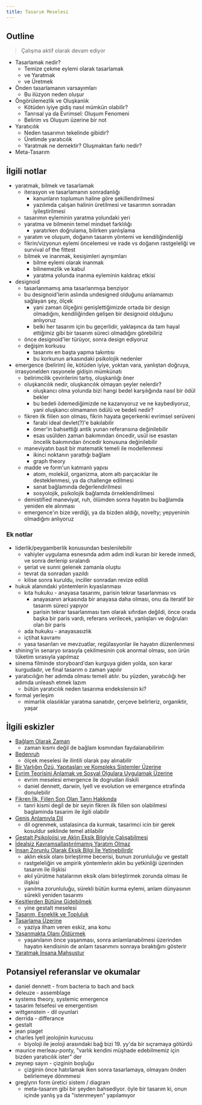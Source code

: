 ```yaml
---
title: Tasarım Meselesi
---
```


## Outline

> Çalışma aktif olarak devam ediyor

- Tasarlamak nedir?
  - Temize çekme eylemi olarak tasarlamak
  - ve Yaratmak
  - ve Üretmek
- Önden tasarlamanın varsayımları
  - Bu ilüzyon neden oluşur
- Öngörülemezlik ve Oluşkanlık
  - Kötüden iyiye gidiş nasıl mümkün olabilir?
  - Tanrısal ya da Evrimsel: Oluşum Fenomeni
  - Belirim vs Oluşum üzerine bir not
- Yaratıcılık
  - Neden tasarımın tekelinde gibidir?
  - Üretimde yaratıcılık
  - Yaratmak ne demektir? Oluşmaktan farkı nedir?
- Meta-Tasarım

## İlgili notlar

- yaratmak, bilmek ve tasarlamak
  - iterasyon ve tasarlamanın sonradanlığı
    - kanunların toplumun haline göre şekillendirilmesi
    - yazılımda çalışan halinin üretilmesi ve tasarımın sonradan
      iyileştirilmesi
  - tasarımın eyleminin yaratma yolundaki yeri
  - yaratma ve bilmenin temel mindset farklılığı
    - yaratırken doğrulama, bilirken yanlışlama
  - yaratım ve oluşum, doğanın tasarım yöntemi ve kendiliğindenliği
  - fikrin/vizyonun eylemi öncelemesi ve irade vs doğanın rastgeleliği ve
    survival of the fittest
  - bilmek ve inanmak, kesişimleri ayrışımları
    - bilme eylemi olarak inanmak
    - bilinemezlik ve kabul
    - yaratma yolunda inanma eyleminin kaldıraç etkisi
- designoid
  - tasarlanmamış ama tasarlanmışa benziyor
  - bu designoid'lerin aslında undesigned olduğunu anlamamızı sağlayan şey,
    ölçek
    - yani zaman ölçeğini genişlettiğimizde ortada bir design olmadığını,
      kendiliğinden gelişen bir designoid olduğunu anlıyoruz
    - belki her tasarım için bu geçerlidir, yaklaşınca da tam hayal ettiğimiz
      gibi bir tasarım süreci olmadığını görebiliriz
  - önce designoid'ler türüyor, sonra design ediyoruz
  - değişim korkusu
    - tasarımı en başta yapma takıntısı
    - bu korkunun arkasındaki psikolojik nedenler
- emergence (belirim) ile, kötüden iyiye, yoktan vara, yanlıştan doğruya,
  irrasyonelden rasyonele gidişin mümkünatı
  - belirimcilik çevirilerini tartış, oluşkanlığı öner
  - oluşkancılık nedir, oluşkancılık olmayan şeyler nelerdir?
    - oluşkancı olma yolunda bizi hangi bedel karşılığında nasıl bir ödül bekler
    - bu bedeli ödemediğimizde ne kazanıyoruz ve ne kaybediyoruz, yani oluşkancı
      olmamanın ödülü ve bedeli nedir?
  - fikren ilk fiilen son olması, fikrin hayata geçerkenki evrimsel serüveni
    - farabi ideal devlet(?)'e bakılabilir
    - ömer'in bahsettiği antik yunan referansına değinilebilir
    - esas usülden zaman bakımından öncedir, usül ise esastan öncelik bakımından
      öncedir konusuna değinilebilir
  - maneviyatın basit bir matematik temeli ile modellenmesi
    - ikinci noktanın yarattığı bağlam
    - graph theory
  - madde ve form'un katmanlı yapısı
    - atom, molekül, organizma, atom altı parçacıklar ile desteklenmesi, ya da
      challenge edilmesi
    - sanat bağlamında değerlendirilmesi
    - sosyolojik, psikolojik bağlamda örneklendirilmesi
  - demistified maneviyat, ruh, ölümden sonra hayatın bu bağlamda yeniden ele
    alınması
  - emergence'ın bize verdiği, ya da bizden aldığı, novelty; yepyeninin
    olmadığını anlıyoruz

### Ek notlar

- liderlik/peygamberlik konusundan beslenilebilir
  - vahiyler uygulama esnesında adım adım indi kuran bir kerede inmedi, ve
    sonra derlenip sıralandı
  - şeriat ve sunni gelenek zamanla oluştu
  - tevrat da sonradan yazıldı
  - kilise sonra kuruldu, inciller sonradan revize edildi
- hukuk alanındaki yöntemlerin kıyaslanması
  - kıta hukuku - anayasa tasarımı, parisin tekrar tasarlanması vs
    - anayasanın arkasında bir anayasa daha olması, onu da iteratif bir tasarım
      süreci yapıyor
    - parisin tekrar tasarlanması tam olarak sıfırdan değildi, önce orada başka
      bir paris vardı, referans verilecek, yanlışları ve doğruları olan bir
      paris
  - ada hukuku - anayasasızlık
  - içtihat kavramı
  - yasa tasarıları ve mevzuatlar, regülasyonlar ile hayatın düzenlenmesi
- shining'in senaryo sırasıyla çekilmesinin çok anormal olması, son ürün
  tüketim sırasıyla yapılmaz
- sinema filminde storyboard'dan kurguya giden yolda, son karar kurgudadır, ve
  final tasarım o zaman yapılır
- yaratıcılığın her adımda olması temeli atılır. bu yüzden, yaratıcılığı her
  adımda unleash etmek lazım
  - bütün yaratıcılık neden tasarıma endekslensin ki?
- formal yerleşim
  - mimarlık olasılıklar yaratma sanatıdır, çerçeve belirleriz, organiktir,
    yaşar

## İlgili eskizler

- [Bağlam Olarak Zaman](../eskizler/baglam-olarak-zaman.md)
  - zaman kısmı değil de bağlam kısmından faydalanabilirim
- [Bedenruh](../eskizler/bedenruh.md)
  - ölçek meselesi ile ilintili olarak pay alınabilir
- [Bir Varlığın Özü, Yapıtaşları ve Kompleks Sistemler Üzerine](../eskizler/bir-varligin-ozu-yapitaslari-ve-kompleks-sistemler-uzerine.md)
- [Evrim Teorisini Anlamak ve Sosyal Olgulara Uygulamak Üzerine](../eskizler/evrim-teorisini-anlamak-ve-sosyal-olgulara-uygulamak-uzerine.md)
  - evrim meselesi emergence ile dogrudan iliskili
  - daniel dennett, darwin, lyell ve evolution ve emergence etrafinda
    donulebilir
- [Fikren İlk, Fiilen Son Olan Tanrı Hakkında](../eskizler/fikren-ilk-fiilen-son-olan-tanri-hakkinda.md)
  - tanri kismi degil de bir seyin fikren ilk fiilen son olabilmesi baglaminda
    tasarim ile ilgili olabilir
- [Geniş Anlamıyla Dil](../eskizler/genis-anlamiyla-dil.md)
  - dil ogrenmek, ustalasinca da kurmak, tasarimci icin bir gerek kosuldur
    seklinde temel atilabilir
- [Gestalt Psikolojisi ve Aklın Eksik Bilgiyle Çalışabilmesi](../eskizler/gestalt-psikolojisi-ve-aklin-eksik-bilgiyle-calisabilmesi.md)
- [İdealsiz Kavramsallaştırılmamış Yaratım Olmaz](../eskizler/idealsiz-kavramsallastirilmamis-yaratim-olmaz.md)
- [İnsan Zorunlu Olarak Eksik Bilgi İle Yetinebilirdir](../eskizler/insan-zorunlu-olarak-eksik-bilgi-ile-yetinebilirdir.md)
  - aklın eksik olanı birleştirme becerisi, bunun zorunluluğu ve gestalt
  - rastgeleliğin ve ampirik yöntemlerin aklın bu yetkinliği üzerinden tasarım
    ile ilişkisi
  - akıl yürütme hatalarının eksik olanı birleştirmek zorunda olması ile
    ilişkisi
  - yanılma zorunluluğu, sürekli bütün kurma eylemi, anlam dünyasının sürekli
    yeniden tasarımı
- [Kesitlerden Bütüne Gidebilmek](../eskizler/kesitlerden-butune-gidebilmek.md)
  - yine gestalt meselesi
- [Tasarım, Esneklik ve Topluluk](../eskizler/tasarim-esneklik-ve-topluluk.md)
- [Tasarlama Üzerine](../eskizler/tasarlama-uzerine.md)
  - yaziya ilham veren eskiz, ana konu
- [Yaşanmakta Olanı Öldürmek](../eskizler/yasanmakta-olani-oldurmek.md)
  - yaşanılanın önce yaşanması, sonra anlamlanabilmesi üzerinden hayatın
    kendisinin de anlam tasarımını sonraya bıraktığını gösterir
- [Yaratmak İnsana Mahsustur](../eskizler/yaratmak-insana-mahsustur.md)

## Potansiyel referanslar ve okumalar

- daniel dennett - from bacteria to bach and back
- deleuze - assemblage
- systems theory, systemic emergence
- tasarim felsefesi ve emergentism
- wittgenstein - dil oyunlari
- derrida - differance
- gestalt
- jean piaget
- charles lyell jeolojinin kurucusu
  - biyoloji ile jeoloji arasındaki bağ bizi 19. yy'da bir sıçramaya götürdü
- maurice merleau-ponty, "varlık kendini müşhade edebilmemiz için bizden
  yaratıcılık ister" der
- zeynep sayın - çizginin boşluğu
  - çizginin önce hatırlamak iken sonra tasarlamaya, olmayanı önden
    belirlemeye dönmmesi
- greglynn form üretici sistem / diagram
  - meta-tasarım gibi bir şeyden bahsediyor. öyle bir tasarım ki, onun içinde
    yanlış ya da "istenmeyen" yapılamıyor
